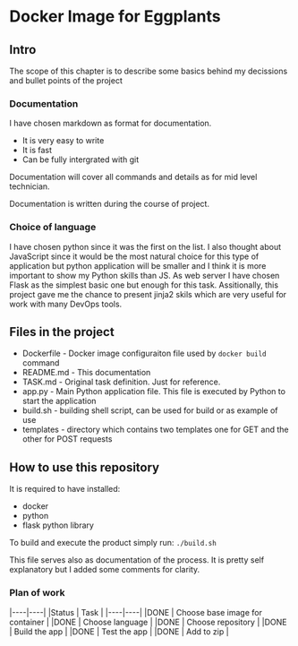 

# Docker Image for Eggplants


## Intro

The scope of this chapter is to describe some basics behind my decissions and bullet points of the project

### Documentation
I have chosen markdown as format for documentation.
- It is very easy to write
- It is fast
- Can be fully intergrated with git

Documentation will cover all commands and details as for mid level technician. 

Documentation is written during the course of project.


### Choice of language

I have chosen python since it was the first on the list. I also thought about JavaScript since it would be the most natural choice for this type of application but python application will be smaller and I think it is more important to show my Python skills than JS.
As web server I have chosen Flask as the simplest basic one but enough for this task.
Assitionally, this project gave me the chance to present jinja2 skils which are very useful for work with many DevOps tools.


## Files in the project

- Dockerfile - Docker image configuraiton file used by `docker build` command
- README.md -  This documentation 
- TASK.md - Original task definition. Just for reference.
- app.py - Main Python application file. This file is executed by Python to start the application
- build.sh - building shell script, can be used for build or as example of use
- templates - directory which contains two templates one for GET and the other for POST requests

## How to use this repository

It is required to have installed:
- docker
- python
- flask python library


To build and execute the product simply run:
  ` ./build.sh `

This file serves also as documentation of the process. It is pretty self explanatory but I added some comments for clarity.


### Plan of work 

|----|----|
|Status | Task |
|----|----|
|DONE | Choose base image for container |
|DONE | Choose language |
|DONE | Choose repository |
|DONE | Build the app |
|DONE | Test the app |
|DONE | Add to zip |





